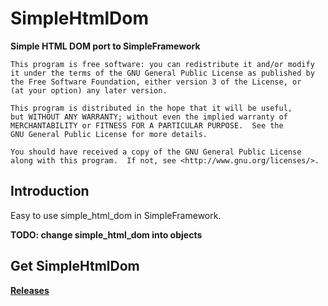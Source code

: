 SimpleHtmlDom
===================

__Simple HTML DOM port to SimpleFramework__

	This program is free software: you can redistribute it and/or modify
	it under the terms of the GNU General Public License as published by
	the Free Software Foundation, either version 3 of the License, or
	(at your option) any later version.

	This program is distributed in the hope that it will be useful,
	but WITHOUT ANY WARRANTY; without even the implied warranty of
	MERCHANTABILITY or FITNESS FOR A PARTICULAR PURPOSE.  See the
	GNU General Public License for more details.

	You should have received a copy of the GNU General Public License
	along with this program.  If not, see <http://www.gnu.org/licenses/>.

Introduction
-------------
Easy to use simple_html_dom in SimpleFramework.

__TODO: change simple_html_dom into objects__

Get SimpleHtmlDom
-------------
__[Releases](https://github.com/PeratX/SimpleHtmlDom/releases)__